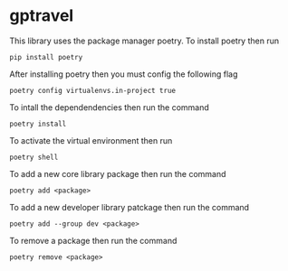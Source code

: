 # gptravel

This library uses the package manager poetry. To install poetry then run
```
pip install poetry 
```
After installing poetry then you must config the following flag
```
poetry config virtualenvs.in-project true
```
To intall the dependendencies then run the command
```
poetry install
```
To activate the virtual environment then run 
```
poetry shell
```
To add a new core library package then run the command
```
poetry add <package>
```
To add a new developer library patckage then run the command
```
poetry add --group dev <package>
```
To remove a package then run the command
```
poetry remove <package>
